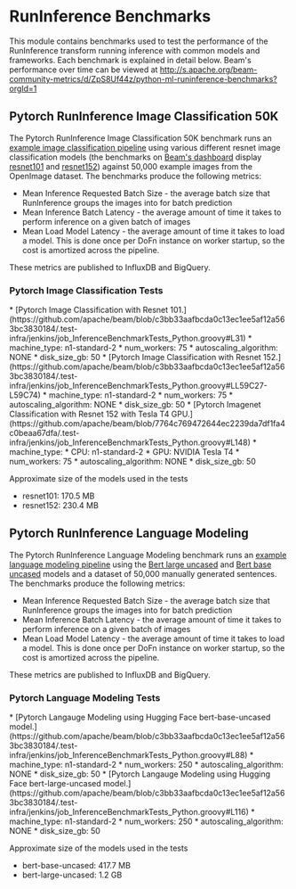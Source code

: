 <!--
    Licensed to the Apache Software Foundation (ASF) under one
    or more contributor license agreements.  See the NOTICE file
    distributed with this work for additional information
    regarding copyright ownership.  The ASF licenses this file
    to you under the Apache License, Version 2.0 (the
    "License"); you may not use this file except in compliance
    with the License.  You may obtain a copy of the License at

      http://www.apache.org/licenses/LICENSE-2.0

    Unless required by applicable law or agreed to in writing,
    software distributed under the License is distributed on an
    "AS IS" BASIS, WITHOUT WARRANTIES OR CONDITIONS OF ANY
    KIND, either express or implied.  See the License for the
    specific language governing permissions and limitations
    under the License.
-->

# RunInference Benchmarks

This module contains benchmarks used to test the performance of the RunInference transform
running inference with common models and frameworks. Each benchmark is explained in detail
below. Beam's performance over time can be viewed at http://s.apache.org/beam-community-metrics/d/ZpS8Uf44z/python-ml-runinference-benchmarks?orgId=1

## Pytorch RunInference Image Classification 50K

The Pytorch RunInference Image Classification 50K benchmark runs an
[example image classification pipeline](https://github.com/apache/beam/blob/master/sdks/python/apache_beam/examples/inference/pytorch_image_classification.py)
using various different resnet image classification models (the benchmarks on
[Beam's dashboard](http://s.apache.org/beam-community-metrics/d/ZpS8Uf44z/python-ml-runinference-benchmarks?orgId=1)
display [resnet101](https://pytorch.org/vision/main/models/generated/torchvision.models.resnet101.html) and [resnet152](https://pytorch.org/vision/stable/models/generated/torchvision.models.resnet152.html))
against 50,000 example images from the OpenImage dataset. The benchmarks produce
the following metrics:

- Mean Inference Requested Batch Size - the average batch size that RunInference groups the images into for batch prediction
- Mean Inference Batch Latency - the average amount of time it takes to perform inference on a given batch of images
- Mean Load Model Latency - the average amount of time it takes to load a model. This is done once per DoFn instance on worker
startup, so the cost is amortized across the pipeline.

These metrics are published to InfluxDB and BigQuery.

<h3>Pytorch Image Classification Tests</h3>
* [Pytorch Image Classification with Resnet 101.](https://github.com/apache/beam/blob/c3bb33aafbcda0c13ec1ee5af12a563bc3830184/.test-infra/jenkins/job_InferenceBenchmarkTests_Python.groovy#L31)
  * machine_type: n1-standard-2
  * num_workers: 75
  * autoscaling_algorithm: NONE
  * disk_size_gb: 50
* [Pytorch Image Classification with Resnet 152.](https://github.com/apache/beam/blob/c3bb33aafbcda0c13ec1ee5af12a563bc3830184/.test-infra/jenkins/job_InferenceBenchmarkTests_Python.groovy#LL59C27-L59C74)
  * machine_type: n1-standard-2
  * num_workers: 75
  * autoscaling_algorithm: NONE
  * disk_size_gb: 50
* [Pytorch Imagenet Classification with Resnet 152 with Tesla T4 GPU.](https://github.com/apache/beam/blob/7764c769472644ec2239da7df1fa4c0beaa67dfa/.test-infra/jenkins/job_InferenceBenchmarkTests_Python.groovy#L148)
  * machine_type: 
    * CPU: n1-standard-2
    * GPU: NVIDIA Tesla T4
  * num_workers: 75
  * autoscaling_algorithm: NONE
  * disk_size_gb: 50

Approximate size of the models used in the tests
* resnet101: 170.5 MB
* resnet152: 230.4 MB

## Pytorch RunInference Language Modeling

The Pytorch RunInference Language Modeling benchmark runs an
[example language modeling pipeline](https://github.com/apache/beam/blob/master/sdks/python/apache_beam/examples/inference/pytorch_language_modeling.py)
using the [Bert large uncased](https://huggingface.co/bert-large-uncased)
and [Bert base uncased](https://huggingface.co/bert-base-uncased) models
and a dataset of 50,000 manually generated sentences. The benchmarks produce
the following metrics:

- Mean Inference Requested Batch Size - the average batch size that RunInference groups the images into for batch prediction
- Mean Inference Batch Latency - the average amount of time it takes to perform inference on a given batch of images
- Mean Load Model Latency - the average amount of time it takes to load a model. This is done once per DoFn instance on worker
startup, so the cost is amortized across the pipeline.

These metrics are published to InfluxDB and BigQuery.

<h3>Pytorch Language Modeling Tests</h3>
* [Pytorch Langauge Modeling using Hugging Face bert-base-uncased model.](https://github.com/apache/beam/blob/c3bb33aafbcda0c13ec1ee5af12a563bc3830184/.test-infra/jenkins/job_InferenceBenchmarkTests_Python.groovy#L88)
  * machine_type: n1-standard-2
  * num_workers: 250
  * autoscaling_algorithm: NONE
  * disk_size_gb: 50
* [Pytorch Langauge Modeling using Hugging Face bert-large-uncased model.](https://github.com/apache/beam/blob/c3bb33aafbcda0c13ec1ee5af12a563bc3830184/.test-infra/jenkins/job_InferenceBenchmarkTests_Python.groovy#L116)
  * machine_type: n1-standard-2
  * num_workers: 250
  * autoscaling_algorithm: NONE
  * disk_size_gb: 50

Approximate size of the models used in the tests
* bert-base-uncased: 417.7 MB
* bert-large-uncased: 1.2 GB
